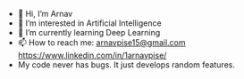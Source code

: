 - 👋 Hi, I’m Arnav
- 👀 I’m interested in Artificial Intelligence
- 🌱 I’m currently learning Deep Learning
- 📫 How to reach me: arnavpise15@gmail.com
                       https://www.linkedin.com/in/1arnavpise/
- My code never has bugs. It just develops random features.

<!---
arnavpise/arnavpise is a ✨ special ✨ repository because its `README.md` (this file) appears on your GitHub profile.
You can click the Preview link to take a look at your changes.
--->
